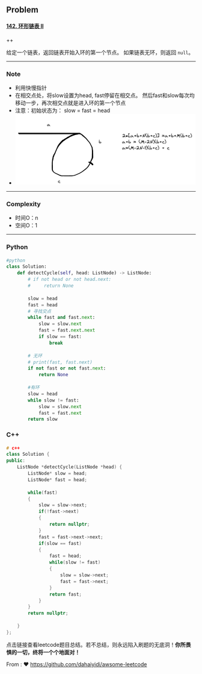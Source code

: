 ## Problem

#### [142. 环形链表 II](https://leetcode-cn.com/problems/linked-list-cycle-ii/)

++

给定一个链表，返回链表开始入环的第一个节点。 如果链表无环，则返回 `null`。

------

### Note

- 利用快慢指针
- 在相交点处，将slow设置为head, fast停留在相交点。 然后fast和slow每次均移动一步，再次相交点就是进入环的第一个节点
- 注意：初始状态为： slow = fast = head
- ![image-20211221214321975](../imgs/image-20211221214321975.png)

------

### Complexity

- 时间O：n
- 空间O：1

------

### Python

```python
#python
class Solution:
    def detectCycle(self, head: ListNode) -> ListNode:
        # if not head or not head.next:
        #     return None

        slow = head
        fast = head
        # 寻找交点
        while fast and fast.next:
            slow = slow.next
            fast = fast.next.next
            if slow == fast:
                break
                
        # 无环
        # print(fast, fast.next)
        if not fast or not fast.next:
            return None
        
        #有环
        slow = head
        while slow != fast:
            slow = slow.next
            fast = fast.next
        return slow
```

### C++

```C++
# c++
class Solution {
public:
    ListNode *detectCycle(ListNode *head) {
        ListNode* slow = head;
        ListNode* fast = head;
        
        while(fast)
        {
            slow = slow->next;
            if(!fast->next)
            {
                return nullptr;
            }
            fast = fast->next->next;
            if(slow == fast)
            {
                fast = head;
                while(slow != fast)
                {
                    slow = slow->next;
                    fast = fast->next;
                }
                return fast;
            }
        }
        return nullptr;
          
    }
};
```



点击链接查看leetcode题目总结。若不总结，则永远陷入刷题的无底洞！**你所畏惧的一切，终将一个个地面对！**

From : :heart: https://github.com/dahaiyidi/awsome-leetcode
